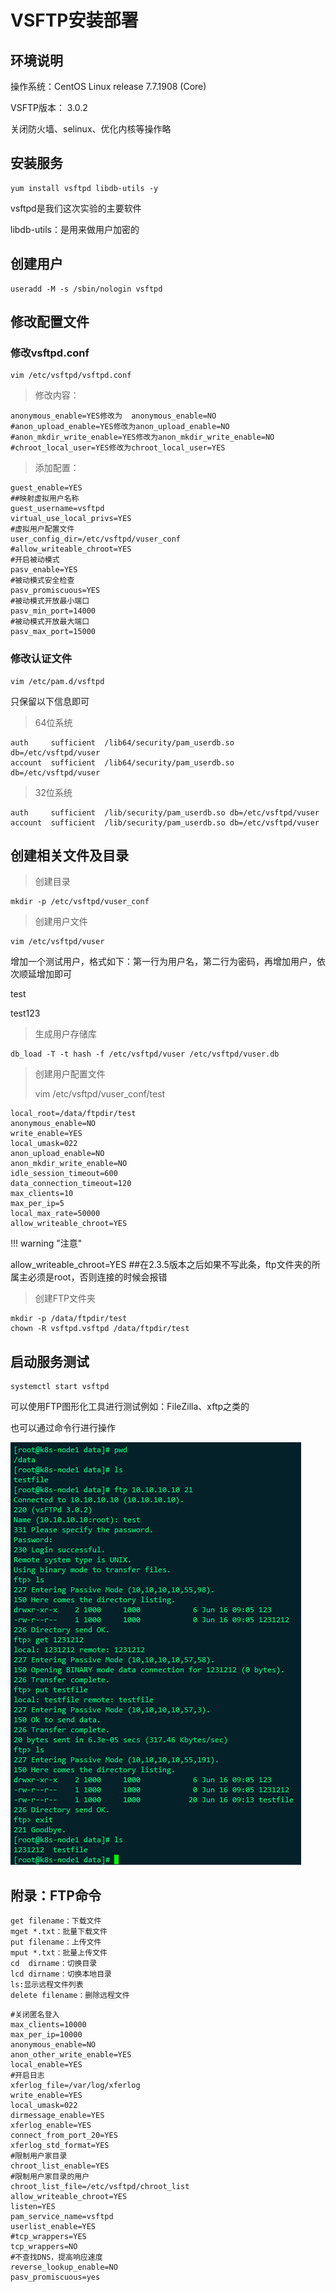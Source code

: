 # VSFTP安装部署

## 环境说明

操作系统：CentOS Linux release 7.7.1908 (Core)

VSFTP版本： 3.0.2

关闭防火墙、selinux、优化内核等操作略



## 安装服务

```
yum install vsftpd libdb-utils -y
```

vsftpd是我们这次实验的主要软件

libdb-utils：是用来做用户加密的



## 创建用户

```
useradd -M -s /sbin/nologin vsftpd
```



## 修改配置文件

### 修改vsftpd.conf

```
vim /etc/vsftpd/vsftpd.conf
```

> 修改内容：

```
anonymous_enable=YES修改为  anonymous_enable=NO
#anon_upload_enable=YES修改为anon_upload_enable=NO
#anon_mkdir_write_enable=YES修改为anon_mkdir_write_enable=NO
#chroot_local_user=YES修改为chroot_local_user=YES
```



> 添加配置：

```
guest_enable=YES
##映射虚拟用户名称
guest_username=vsftpd  
virtual_use_local_privs=YES
#虚拟用户配置文件
user_config_dir=/etc/vsftpd/vuser_conf
#allow_writeable_chroot=YES
#开启被动模式
pasv_enable=YES
#被动模式安全检查
pasv_promiscuous=YES
#被动模式开放最小端口
pasv_min_port=14000
#被动模式开放最大端口
pasv_max_port=15000
```



### 修改认证文件

```
vim /etc/pam.d/vsftpd
```

只保留以下信息即可

> 64位系统

```
auth     sufficient  /lib64/security/pam_userdb.so db=/etc/vsftpd/vuser
account  sufficient  /lib64/security/pam_userdb.so db=/etc/vsftpd/vuser
```

> 32位系统

```
auth     sufficient  /lib/security/pam_userdb.so db=/etc/vsftpd/vuser
account  sufficient  /lib/security/pam_userdb.so db=/etc/vsftpd/vuser
```



## 创建相关文件及目录

> 创建目录

```
mkdir -p /etc/vsftpd/vuser_conf
```

> 创建用户文件

```
vim /etc/vsftpd/vuser
```

增加一个测试用户，格式如下：第一行为用户名，第二行为密码，再增加用户，依次顺延增加即可

test

test123

> 生成用户存储库

```
db_load -T -t hash -f /etc/vsftpd/vuser /etc/vsftpd/vuser.db
```

> 创建用户配置文件
>
> vim /etc/vsftpd/vuser_conf/test

```
local_root=/data/ftpdir/test
anonymous_enable=NO
write_enable=YES
local_umask=022
anon_upload_enable=NO
anon_mkdir_write_enable=NO
idle_session_timeout=600
data_connection_timeout=120
max_clients=10
max_per_ip=5
local_max_rate=50000
allow_writeable_chroot=YES
```

!!! warning "注意"

allow_writeable_chroot=YES  ##在2.3.5版本之后如果不写此条，ftp文件夹的所属主必须是root，否则连接的时候会报错



> 创建FTP文件夹

```
mkdir -p /data/ftpdir/test
chown -R vsftpd.vsftpd /data/ftpdir/test
```



## 启动服务测试

```
systemctl start vsftpd
```



可以使用FTP图形化工具进行测试例如：FileZilla、xftp之类的

也可以通过命令行进行操作

![image-20200616171352684](../images/image-20200616171352684.png) 



## 附录：FTP命令

```
get filename：下载文件
mget *.txt：批量下载文件
put filename：上传文件
mput *.txt：批量上传文件
cd  dirname：切换目录
lcd dirname：切换本地目录
ls:显示远程文件列表
delete filename：删除远程文件
```







```
#关闭匿名登入
max_clients=10000
max_per_ip=10000
anonymous_enable=NO
anon_other_write_enable=YES
local_enable=YES
#开启日志
xferlog_file=/var/log/xferlog
write_enable=YES
local_umask=022
dirmessage_enable=YES
xferlog_enable=YES
connect_from_port_20=YES
xferlog_std_format=YES
#限制用户家目录
chroot_list_enable=YES
#限制用户家目录的用户
chroot_list_file=/etc/vsftpd/chroot_list
allow_writeable_chroot=YES
listen=YES
pam_service_name=vsftpd
userlist_enable=YES
#tcp_wrappers=YES
tcp_wrappers=NO
#不查找DNS，提高响应速度
reverse_lookup_enable=NO
pasv_promiscuous=yes
```

